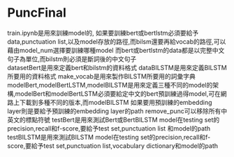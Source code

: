 # PuncFinal
train.ipynb是用來訓練model的, 如果要訓練bert或bertlstm必須要給予data,punctuation list,以及model存放的路徑,而bilsm還要再給vocab的路徑,可以藉由model_num選擇要訓練哪種model  而bert或bertlstm的data都是以完整中文句子為單位,而bilstm則必須是斷詞後的中文句子  
datasetBert是用來定義bert和bilstm的資料格式
dataBILSTM是用來定義BILSTM所要用的資料格式
make_vocab是用來製作BILSTM所要用的詞彙字典
modelBert,modelBertLSTM,modelBILSTM是用來定義三種不同的model的架構,modelBert和modelBertLSTM必須要給定中文的bert預訓練過得model,可在網路上下載到多種不同的版本,而modelBILSTM
如果要用預訓練的embedding layer則是要給予預訓練的embedding layer的path
remove_punc可以移除所有中英文的標點符號
testBert是用來測試Bert或BertBILSTM model在testing set的precision,recall和f-score,要給予test set,punctuation list 和model的path
testBILSTM是用來測試BILSTM model在testing set的precision,recall和f-score,要給予test set,punctuation list,vocabulary dictionary和model的path
